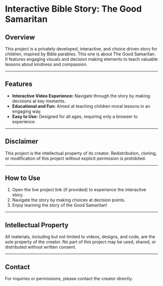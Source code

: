 # Interactive Bible Story: The Good Samaritan

## Overview
This project is a privately developed, interactive, and choice driven story for children, inspired by  Bible parables. This one is about The Good Samaritan. It features engaging visuals and decision making elements to teach valuable lessons about kindness and compassion.



---

## Features
- **Interactive Video Experience:** Navigate through the story by making decisions at key moments.
- **Educational and Fun:** Aimed at teaching children moral lessons in an engaging way.
- **Easy to Use:** Designed for all ages, requiring only a browser to experience.

---

## Disclaimer
This project is the intellectual property of its creator. Redistribution, cloning, or modification of this project without explicit permission is prohibited.

---

## How to Use
1. Open the live project link (if provided) to experience the interactive story.
2. Navigate the story by making choices at decision points.
3. Enjoy learning the story of the Good Samaritan!

---

## Intellectual Property
All materials, including but not limited to videos, designs, and code, are the sole property of the creator. No part of this project may be used, shared, or distributed without written consent.

---

## Contact
For inquiries or permissions, please contact the creator directly.
